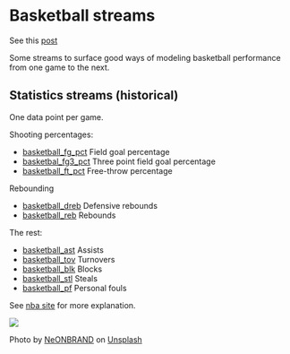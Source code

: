 
# Basketball streams

See this [post](https://www.linkedin.com/feed/update/urn:li:activity:6917849513739071488)

Some streams to surface good ways of modeling basketball performance from one game to the next. 

## Statistics streams (historical)
One data point per game. 

Shooting percentages:
   - [basketball_fg_pct](https://www.microprediction.org/stream_dashboard.html?stream=basketball_fg_pct) Field goal percentage  
   - [basketbal_fg3_pct](https://www.microprediction.org/stream_dashboard.html?stream=basketball_fg3_pct) Three point field goal percentage
   - [basketball_ft_pct](https://www.microprediction.org/stream_dashboard.html?stream=basketball_ft_pct) Free-throw percentage
   
Rebounding
   - [basketball_dreb](https://www.microprediction.org/stream_dashboard.html?stream=basketball_dreb) Defensive rebounds
   - [basketball_reb](https://www.microprediction.org/stream_dashboard.html?stream=basketball_reb) Rebounds

The rest:
   - [basketball_ast](https://www.microprediction.org/stream_dashboard.html?stream=basketball_ast) Assists
   - [basketball_tov](https://www.microprediction.org/stream_dashboard.html?stream=basketball_tov) Turnovers
   - [basketball_blk](https://www.microprediction.org/stream_dashboard.html?stream=basketball_stl) Blocks
   - [basketball_stl](https://www.microprediction.org/stream_dashboard.html?stream=basketball_stl) Steals
   - [basketball_pf](https://www.microprediction.org/stream_dashboard.html?stream=basketball_pf) Personal fouls
   

   
See [nba site](https://www.nba.com/stats/teams/traditional/?sort=W_PCT&dir=-1) for more explanation. 
   

![](https://i.imgur.com/FjioMNl.jpg)
   
Photo by <a href="https://unsplash.com/@neonbrand?utm_source=unsplash&utm_medium=referral&utm_content=creditCopyText">NeONBRAND</a> on <a href="https://unsplash.com/s/photos/nba?utm_source=unsplash&utm_medium=referral&utm_content=creditCopyText">Unsplash</a>
  
   
    
